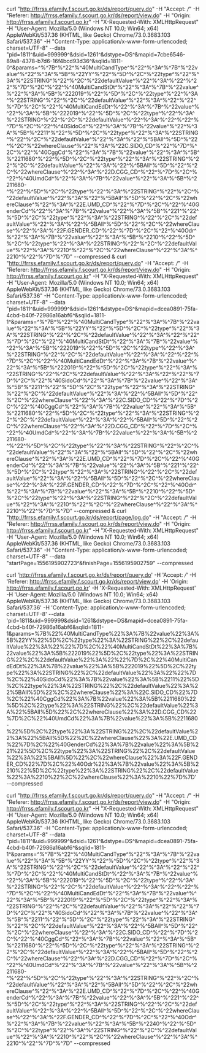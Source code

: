 curl "http://frrss.efamily.f.scourt.go.kr/ds/report/query.do" -H "Accept: */*" -H "Referer: http://frrss.efamily.f.scourt.go.kr/ds/report/view.do" -H "Origin: http://frrss.efamily.f.scourt.go.kr" -H "X-Requested-With: XMLHttpRequest" -H "User-Agent: Mozilla/5.0 (Windows NT 10.0; Win64; x64) AppleWebKit/537.36 (KHTML, like Gecko) Chrome/73.0.3683.103 Safari/537.36" -H "Content-Type: application/x-www-form-urlencoded; charset=UTF-8" --data "pid=1811^&uid=999999^&dsid=1261^&dstype=DS^&mapid=7cbe6546-89a8-4378-b7d6-16f4bcd93d36^&sqlid=1811-0^&params=^%^7B^%^22^%^40MultiCandType^%^22^%^3A^%^7B^%^22value^%^22^%^3A^%^5B^%^22YY^%^22^%^5D^%^2C^%^22type^%^22^%^3A^%^22STRING^%^22^%^2C^%^22defaultValue^%^22^%^3A^%^22^%^22^%^7D^%^2C^%^22^%^40MultiCandStDt^%^22^%^3A^%^7B^%^22value^%^22^%^3A^%^5B^%^222019^%^22^%^5D^%^2C^%^22type^%^22^%^3A^%^22STRING^%^22^%^2C^%^22defaultValue^%^22^%^3A^%^22^%^22^%^7D^%^2C^%^22^%^40MultiCandEdDt^%^22^%^3A^%^7B^%^22value^%^22^%^3A^%^5B^%^222019^%^22^%^5D^%^2C^%^22type^%^22^%^3A^%^22STRING^%^22^%^2C^%^22defaultValue^%^22^%^3A^%^22^%^22^%^7D^%^2C^%^22^%^40SidoCd^%^22^%^3A^%^7B^%^22value^%^22^%^3A^%^5B^%^2211^%^22^%^5D^%^2C^%^22type^%^22^%^3A^%^22STRING^%^22^%^2C^%^22defaultValue^%^22^%^3A^%^22^%^5BAll^%^5D^%^22^%^2C^%^22whereClause^%^22^%^3A^%^22C.SIDO_CD^%^22^%^7D^%^2C^%^22^%^40CggCd^%^22^%^3A^%^7B^%^22value^%^22^%^3A^%^5B^%^2211680^%^22^%^5D^%^2C^%^22type^%^22^%^3A^%^22STRING^%^22^%^2C^%^22defaultValue^%^22^%^3A^%^22^%^5BAll^%^5D^%^22^%^2C^%^22whereClause^%^22^%^3A^%^22D.CGG_CD^%^22^%^7D^%^2C^%^22^%^40UmdCd^%^22^%^3A^%^7B^%^22value^%^22^%^3A^%^5B^%^2211680-^%^22^%^5D^%^2C^%^22type^%^22^%^3A^%^22STRING^%^22^%^2C^%^22defaultValue^%^22^%^3A^%^22^%^5BAll^%^5D^%^22^%^2C^%^22whereClause^%^22^%^3A^%^22E.UMD_CD^%^22^%^7D^%^2C^%^22^%^40GenderCd^%^22^%^3A^%^7B^%^22value^%^22^%^3A^%^5B^%^221^%^22^%^5D^%^2C^%^22type^%^22^%^3A^%^22STRING^%^22^%^2C^%^22defaultValue^%^22^%^3A^%^22^%^5BAll^%^5D^%^22^%^2C^%^22whereClause^%^22^%^3A^%^22F.GENDER_CD^%^22^%^7D^%^2C^%^22^%^40Odr^%^22^%^3A^%^7B^%^22value^%^22^%^3A^%^5B^%^2210^%^22^%^5D^%^2C^%^22type^%^22^%^3A^%^22STRING^%^22^%^2C^%^22defaultValue^%^22^%^3A^%^2210^%^22^%^2C^%^22whereClause^%^22^%^3A^%^2210^%^22^%^7D^%^7D" --compressed &
curl "http://frrss.efamily.f.scourt.go.kr/ds/report/query.do" -H "Accept: */*" -H "Referer: http://frrss.efamily.f.scourt.go.kr/ds/report/view.do" -H "Origin: http://frrss.efamily.f.scourt.go.kr" -H "X-Requested-With: XMLHttpRequest" -H "User-Agent: Mozilla/5.0 (Windows NT 10.0; Win64; x64) AppleWebKit/537.36 (KHTML, like Gecko) Chrome/73.0.3683.103 Safari/537.36" -H "Content-Type: application/x-www-form-urlencoded; charset=UTF-8" --data "pid=1811^&uid=999999^&dsid=1261^&dstype=DS^&mapid=dcea0891-75fa-4cbd-b40f-72986a16abf6^&sqlid=1811-1^&params=^%^7B^%^22^%^40MultiCandType^%^22^%^3A^%^7B^%^22value^%^22^%^3A^%^5B^%^22YY^%^22^%^5D^%^2C^%^22type^%^22^%^3A^%^22STRING^%^22^%^2C^%^22defaultValue^%^22^%^3A^%^22^%^22^%^7D^%^2C^%^22^%^40MultiCandStDt^%^22^%^3A^%^7B^%^22value^%^22^%^3A^%^5B^%^222019^%^22^%^5D^%^2C^%^22type^%^22^%^3A^%^22STRING^%^22^%^2C^%^22defaultValue^%^22^%^3A^%^22^%^22^%^7D^%^2C^%^22^%^40MultiCandEdDt^%^22^%^3A^%^7B^%^22value^%^22^%^3A^%^5B^%^222019^%^22^%^5D^%^2C^%^22type^%^22^%^3A^%^22STRING^%^22^%^2C^%^22defaultValue^%^22^%^3A^%^22^%^22^%^7D^%^2C^%^22^%^40SidoCd^%^22^%^3A^%^7B^%^22value^%^22^%^3A^%^5B^%^2211^%^22^%^5D^%^2C^%^22type^%^22^%^3A^%^22STRING^%^22^%^2C^%^22defaultValue^%^22^%^3A^%^22^%^5BAll^%^5D^%^22^%^2C^%^22whereClause^%^22^%^3A^%^22C.SIDO_CD^%^22^%^7D^%^2C^%^22^%^40CggCd^%^22^%^3A^%^7B^%^22value^%^22^%^3A^%^5B^%^2211680^%^22^%^5D^%^2C^%^22type^%^22^%^3A^%^22STRING^%^22^%^2C^%^22defaultValue^%^22^%^3A^%^22^%^5BAll^%^5D^%^22^%^2C^%^22whereClause^%^22^%^3A^%^22D.CGG_CD^%^22^%^7D^%^2C^%^22^%^40UmdCd^%^22^%^3A^%^7B^%^22value^%^22^%^3A^%^5B^%^2211680-^%^22^%^5D^%^2C^%^22type^%^22^%^3A^%^22STRING^%^22^%^2C^%^22defaultValue^%^22^%^3A^%^22^%^5BAll^%^5D^%^22^%^2C^%^22whereClause^%^22^%^3A^%^22E.UMD_CD^%^22^%^7D^%^2C^%^22^%^40GenderCd^%^22^%^3A^%^7B^%^22value^%^22^%^3A^%^5B^%^221^%^22^%^5D^%^2C^%^22type^%^22^%^3A^%^22STRING^%^22^%^2C^%^22defaultValue^%^22^%^3A^%^22^%^5BAll^%^5D^%^22^%^2C^%^22whereClause^%^22^%^3A^%^22F.GENDER_CD^%^22^%^7D^%^2C^%^22^%^40Odr^%^22^%^3A^%^7B^%^22value^%^22^%^3A^%^5B^%^2210^%^22^%^5D^%^2C^%^22type^%^22^%^3A^%^22STRING^%^22^%^2C^%^22defaultValue^%^22^%^3A^%^2210^%^22^%^2C^%^22whereClause^%^22^%^3A^%^2210^%^22^%^7D^%^7D" --compressed &
curl "http://frrss.efamily.f.scourt.go.kr/ds/report/page/log.do" -H "Accept: */*" -H "Referer: http://frrss.efamily.f.scourt.go.kr/ds/report/view.do" -H "Origin: http://frrss.efamily.f.scourt.go.kr" -H "X-Requested-With: XMLHttpRequest" -H "User-Agent: Mozilla/5.0 (Windows NT 10.0; Win64; x64) AppleWebKit/537.36 (KHTML, like Gecko) Chrome/73.0.3683.103 Safari/537.36" -H "Content-Type: application/x-www-form-urlencoded; charset=UTF-8" --data "startPage=1556195902723^&finishPage=1556195902759" --compressed



curl 'http://frrss.efamily.f.scourt.go.kr/ds/report/query.do' -H 'Accept: */*' -H 'Referer: http://frrss.efamily.f.scourt.go.kr/ds/report/view.do' -H 'Origin: http://frrss.efamily.f.scourt.go.kr' -H 'X-Requested-With: XMLHttpRequest' -H 'User-Agent: Mozilla/5.0 (Windows NT 10.0; Win64; x64) AppleWebKit/537.36 (KHTML, like Gecko) Chrome/73.0.3683.103 Safari/537.36' -H 'Content-Type: application/x-www-form-urlencoded; charset=UTF-8' --data 'pid=1811&uid=999999&dsid=1261&dstype=DS&mapid=dcea0891-75fa-4cbd-b40f-72986a16abf6&sqlid=1811-1&params=%7B%22%40MultiCandType%22%3A%7B%22value%22%3A%5B%22YY%22%5D%2C%22type%22%3A%22STRING%22%2C%22defaultValue%22%3A%22%22%7D%2C%22%40MultiCandStDt%22%3A%7B%22value%22%3A%5B%222019%22%5D%2C%22type%22%3A%22STRING%22%2C%22defaultValue%22%3A%22%22%7D%2C%22%40MultiCandEdDt%22%3A%7B%22value%22%3A%5B%222019%22%5D%2C%22type%22%3A%22STRING%22%2C%22defaultValue%22%3A%22%22%7D%2C%22%40SidoCd%22%3A%7B%22value%22%3A%5B%2211%22%5D%2C%22type%22%3A%22STRING%22%2C%22defaultValue%22%3A%22%5BAll%5D%22%2C%22whereClause%22%3A%22C.SIDO_CD%22%7D%2C%22%40CggCd%22%3A%7B%22value%22%3A%5B%2211680%22%5D%2C%22type%22%3A%22STRING%22%2C%22defaultValue%22%3A%22%5BAll%5D%22%2C%22whereClause%22%3A%22D.CGG_CD%22%7D%2C%22%40UmdCd%22%3A%7B%22value%22%3A%5B%2211680-%22%5D%2C%22type%22%3A%22STRING%22%2C%22defaultValue%22%3A%22%5BAll%5D%22%2C%22whereClause%22%3A%22E.UMD_CD%22%7D%2C%22%40GenderCd%22%3A%7B%22value%22%3A%5B%221%22%5D%2C%22type%22%3A%22STRING%22%2C%22defaultValue%22%3A%22%5BAll%5D%22%2C%22whereClause%22%3A%22F.GENDER_CD%22%7D%2C%22%40Odr%22%3A%7B%22value%22%3A%5B%2210%22%5D%2C%22type%22%3A%22STRING%22%2C%22defaultValue%22%3A%2210%22%2C%22whereClause%22%3A%2210%22%7D%7D' --compressed



curl "http://frrss.efamily.f.scourt.go.kr/ds/report/query.do" -H "Accept: */*" -H "Referer: http://frrss.efamily.f.scourt.go.kr/ds/report/view.do" -H "Origin: http://frrss.efamily.f.scourt.go.kr" -H "X-Requested-With: XMLHttpRequest" -H "User-Agent: Mozilla/5.0 (Windows NT 10.0; Win64; x64) AppleWebKit/537.36 (KHTML, like Gecko) Chrome/73.0.3683.103 Safari/537.36" -H "Content-Type: application/x-www-form-urlencoded; charset=UTF-8" --data "pid=1811^&uid=999999^&dsid=1261^&dstype=DS^&mapid=dcea0891-75fa-4cbd-b40f-72986a16abf6^&sqlid=1811-1^&params=^%^7B^%^22^%^40MultiCandType^%^22^%^3A^%^7B^%^22value^%^22^%^3A^%^5B^%^22YY^%^22^%^5D^%^2C^%^22type^%^22^%^3A^%^22STRING^%^22^%^2C^%^22defaultValue^%^22^%^3A^%^22^%^22^%^7D^%^2C^%^22^%^40MultiCandStDt^%^22^%^3A^%^7B^%^22value^%^22^%^3A^%^5B^%^222019^%^22^%^5D^%^2C^%^22type^%^22^%^3A^%^22STRING^%^22^%^2C^%^22defaultValue^%^22^%^3A^%^22^%^22^%^7D^%^2C^%^22^%^40MultiCandEdDt^%^22^%^3A^%^7B^%^22value^%^22^%^3A^%^5B^%^222019^%^22^%^5D^%^2C^%^22type^%^22^%^3A^%^22STRING^%^22^%^2C^%^22defaultValue^%^22^%^3A^%^22^%^22^%^7D^%^2C^%^22^%^40SidoCd^%^22^%^3A^%^7B^%^22value^%^22^%^3A^%^5B^%^2211^%^22^%^5D^%^2C^%^22type^%^22^%^3A^%^22STRING^%^22^%^2C^%^22defaultValue^%^22^%^3A^%^22^%^5BAll^%^5D^%^22^%^2C^%^22whereClause^%^22^%^3A^%^22C.SIDO_CD^%^22^%^7D^%^2C^%^22^%^40CggCd^%^22^%^3A^%^7B^%^22value^%^22^%^3A^%^5B^%^2211680^%^22^%^5D^%^2C^%^22type^%^22^%^3A^%^22STRING^%^22^%^2C^%^22defaultValue^%^22^%^3A^%^22^%^5BAll^%^5D^%^22^%^2C^%^22whereClause^%^22^%^3A^%^22D.CGG_CD^%^22^%^7D^%^2C^%^22^%^40UmdCd^%^22^%^3A^%^7B^%^22value^%^22^%^3A^%^5B^%^2211680-^%^22^%^5D^%^2C^%^22type^%^22^%^3A^%^22STRING^%^22^%^2C^%^22defaultValue^%^22^%^3A^%^22^%^5BAll^%^5D^%^22^%^2C^%^22whereClause^%^22^%^3A^%^22E.UMD_CD^%^22^%^7D^%^2C^%^22^%^40GenderCd^%^22^%^3A^%^7B^%^22value^%^22^%^3A^%^5B^%^221^%^22^%^5D^%^2C^%^22type^%^22^%^3A^%^22STRING^%^22^%^2C^%^22defaultValue^%^22^%^3A^%^22^%^5BAll^%^5D^%^22^%^2C^%^22whereClause^%^22^%^3A^%^22F.GENDER_CD^%^22^%^7D^%^2C^%^22^%^40Odr^%^22^%^3A^%^7B^%^22value^%^22^%^3A^%^5B^%^2240^%^22^%^5D^%^2C^%^22type^%^22^%^3A^%^22STRING^%^22^%^2C^%^22defaultValue^%^22^%^3A^%^2210^%^22^%^2C^%^22whereClause^%^22^%^3A^%^2210^%^22^%^7D^%^7D" --compressed
